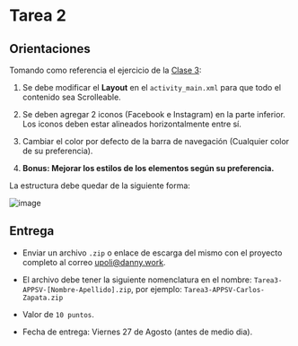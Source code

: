 # Tarea 2

## Orientaciones

Tomando como referencia el ejercicio de la [Clase 3](./layouts2.html):

1. Se debe modificar el **Layout** en el `activity_main.xml` para que todo el contenido sea Scrolleable.

2. Se deben agregar 2 iconos (Facebook e Instagram) en la parte inferior. Los iconos deben estar alineados horizontalmente entre sí.

3. Cambiar el color por defecto de la barra de navegación (Cualquier color de su preferencia).

4. **Bonus: Mejorar los estilos de los elementos según su preferencia.**

La estructura debe quedar de la siguiente forma:

![image](./images/img24.png)

## Entrega

* Enviar un archivo `.zip` o enlace de escarga del mismo con el proyecto completo al correo [upoli@danny.work](upoli@danny.work).

* El archivo debe tener la siguiente nomenclatura en el nombre: `Tarea3-APPSV-[Nombre-Apellido].zip`, por ejemplo: `Tarea3-APPSV-Carlos-Zapata.zip`

* Valor de `10 puntos`.

* Fecha de entrega: Viernes 27 de Agosto (antes de medio dia).
